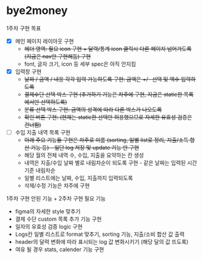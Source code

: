 # bye2money

1주차 구현 목표

- [x] 메인 페이지 레이아웃 구현
	* ~~헤더 영역: 필요 icon 구현 + 달력/통계 icon 클릭시 다른 페이지 넘어가도록(지금은 nav만 구현해둠) 구현~~
	* font, 글자 크기, icon 등 세부 spec은 아직 안지킴
- [x] 입력창 구현
	* ~~날짜 / 금액 / 내용 각각 입력 가능하도록 구현: 금액은 +/- 선택 및 액수 입력하도록~~
	* ~~결제수단 선택 박스 구현 (추가하기 기능은 차주에 구현, 지금은 static한 목록에서만 선택하도록)~~
	* ~~분류 선택 박스 구현: 금액의 성격에 따라 다른 박스가 나오도록~~
	* ~~확인 버튼 구현: (현재는 static한 선택만 허용했으므로 자세한 유효성 검증은 건너뜀)~~
- [ ] 수입 지출 내역 목록 구현
	* ~~아래 주요 기능들 구현은 차주로 미룸 (sorting, 일별 list로 정리, 지출/소득 합산 기능 등) - 일단 log 저장 및 update 기능 만 구현~~
	* 해당 월의 전체 내역 수, 수입, 지출을 요약하는 칸 생성
	* 내역은 지출/수입 날짜 별로 내림차순이 되도록 구현 - 같은 날짜는 입력된 시간 기준 내림차순
	* 일별 리스트에는 날짜, 수입, 지출까지 입력되도록
	* 삭제/수정 기능은 차주에 구현

1주차 구현 안된 기능 + 2주차 구현 필요 기능
* figma의 자세한 style 맞추기
* 결제 수단 custom 목록 추가 기능 구현
* 일자의 유효성 검증 logic 구현
* Logs칸 일별 리스트로 format 맞추기, sorting 기능, 지출/소비 합산 값 출력
* header의 달력 변화에 따라 표시되는 log 값 변화시키기 (해당 달의 값 뜨도록)
* 여유 될 경우 stats, calender 기능 구현